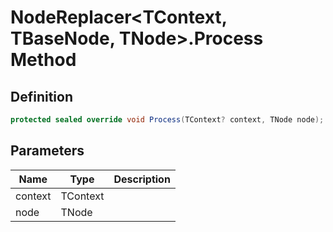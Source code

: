 # NodeReplacer&lt;TContext, TBaseNode, TNode&gt;.Process Method
## Definition

```c#
protected sealed override void Process(TContext? context, TNode node);
```

## Parameters

| Name | Type | Description |
| ---- | ---- | ----------- |
| context | TContext |  |
| node | TNode |  |

